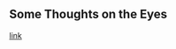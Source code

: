 ## Some Thoughts on the Eyes

[link](https://www.psychologytoday.com/intl/blog/spycatcher/202102/some-thoughts-the-eyes)

